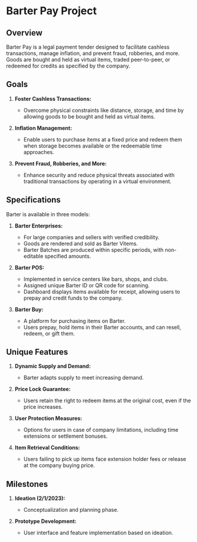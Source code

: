 # Barter Pay Project

## Overview

Barter Pay is a legal payment tender designed to facilitate cashless transactions, manage inflation, and prevent fraud, robberies, and more. Goods are bought and held as virtual items, traded peer-to-peer, or redeemed for credits as specified by the company.

## Goals

1. **Foster Cashless Transactions:**
   - Overcome physical constraints like distance, storage, and time by allowing goods to be bought and held as virtual items.

2. **Inflation Management:**
   - Enable users to purchase items at a fixed price and redeem them when storage becomes available or the redeemable time approaches.

3. **Prevent Fraud, Robberies, and More:**
   - Enhance security and reduce physical threats associated with traditional transactions by operating in a virtual environment.

## Specifications

Barter is available in three models:

1. **Barter Enterprises:**
   - For large companies and sellers with verified credibility.
   - Goods are rendered and sold as Barter Vitems.
   - Barter Batches are produced within specific periods, with non-editable specified amounts.

2. **Barter POS:**
   - Implemented in service centers like bars, shops, and clubs.
   - Assigned unique Barter ID or QR code for scanning.
   - Dashboard displays items available for receipt, allowing users to prepay and credit funds to the company.

3. **Barter Buy:**
   - A platform for purchasing items on Barter.
   - Users prepay, hold items in their Barter accounts, and can resell, redeem, or gift them.

## Unique Features

1. **Dynamic Supply and Demand:**
   - Barter adapts supply to meet increasing demand.

2. **Price Lock Guarantee:**
   - Users retain the right to redeem items at the original cost, even if the price increases.

3. **User Protection Measures:**
   - Options for users in case of company limitations, including time extensions or settlement bonuses.

4. **Item Retrieval Conditions:**
   - Users failing to pick up items face extension holder fees or release at the company buying price.

## Milestones

1. **Ideation (2/1/2023):**
   - Conceptualization and planning phase.

2. **Prototype Development:**
   - User interface and feature implementation based on ideation.

